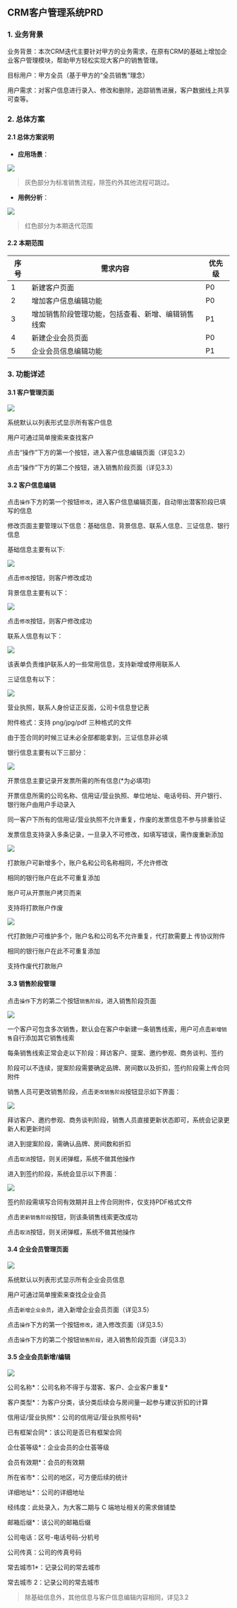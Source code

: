 ## CRM客户管理系统PRD

### 1. 业务背景

业务背景：本次CRM迭代主要针对甲方的业务需求，在原有CRM的基础上增加企业客户管理模块，帮助甲方轻松实现大客户的销售管理。

目标用户：甲方全员（基于甲方的“全员销售”理念）

用户需求：对客户信息进行录入、修改和删除，追踪销售进展，客户数据线上共享可查等。


### 2. 总体方案

#### 2.1 总体方案说明

- **应用场景**：

<img src="https://github.com/zzyylliu/CRM-/blob/master/images/%E6%97%B6%E5%BA%8F%E5%9B%BE.png">

> 灰色部分为标准销售流程，除签约外其他流程可跳过。

- **用例分析**：

<img src="https://github.com/zzyylliu/CRM-/blob/master/images/%E7%94%A8%E4%BE%8B%E5%9B%BE.png">

> 红色部分为本期迭代范围

#### 2.2 本期范围

| 序号 | 需求内容                                                  | 优先级        |
| ---------- | ---------------------------------------------------------------- | -------------------- |
| 1    | 新建客户页面                                       | P0     |
| 2    | 增加客户信息编辑功能                               | P0     |
| 3    | 增加销售阶段管理功能，包括查看、新增、编辑销售线索 | P1     |
| 4    | 新建企业会员页面                                   | P0     |
| 5    | 企业会员信息编辑功能                               | P1     |



### 3. 功能详述

#### 3.1 客户管理页面

<img src="https://github.com/zzyylliu/CRM-/blob/master/images/%E5%AE%A2%E6%88%B7%E9%A1%B5%E9%9D%A2.png">

系统默认以列表形式显示所有客户信息

用户可通过简单搜索来查找客户

点击“操作”下方的第一个按钮，进入客户信息编辑页面（详见3.2）

点击“操作”下方的第二个按钮，进入销售阶段页面（详见3.3）



#### 3.2 客户信息编辑

点击`操作`下方的第一个按钮`修改`，进入客户信息编辑页面，自动带出潜客阶段已填写的信息

修改页面主要管理以下信息：基础信息、背景信息、联系人信息、三证信息、银行信息

基础信息主要有以下:

<img src="https://github.com/zzyylliu/CRM-/blob/master/images/%E5%9F%BA%E7%A1%80%E4%BF%A1%E6%81%AF.png">

点击`修改`按钮，则客户修改成功

背景信息主要有以下：

<img src="https://github.com/zzyylliu/CRM-/blob/master/images/%E8%83%8C%E6%99%AF%E4%BF%A1%E6%81%AF.png">

点击`修改`按钮，则客户修改成功

联系人信息有以下：

<img src="https://github.com/zzyylliu/CRM-/blob/master/images/%E8%81%94%E7%B3%BB%E4%BA%BA%E4%BF%A1%E6%81%AF.png">

该表单负责维护联系人的一些常用信息，支持新增或停用联系人

三证信息有以下：

<img src="https://github.com/zzyylliu/CRM-/blob/master/images/%E4%B8%89%E8%AF%81%E4%BF%A1%E6%81%AF.png">

营业执照，联系人身份证正反面，公司卡信息登记表

附件格式：支持 png/jpg/pdf 三种格式的文件

由于签合同的时候三证未必全部都能拿到，三证信息非必填

银行信息主要有以下三部分：

<img src="https://github.com/zzyylliu/CRM-/blob/master/images/%E5%BC%80%E7%A5%A8%E4%BF%A1%E6%81%AF.png">

开票信息主要记录开发票所需的所有信息(*为必填项)

开票信息所需的公司名称、信用证/营业执照、单位地址、电话号码、开户银行、银行账户由用户手动录入

同一客户下所有的信用证/营业执照不允许重复，作废的发票信息不参与排重验证

发票信息支持录入多条记录，一旦录入不可修改，如填写错误，需作废重新添加

<img src="https://github.com/zzyylliu/CRM-/blob/master/images/%E6%89%93%E6%AC%BE%E8%B4%A6%E6%88%B7.png">

打款账户可新增多个，账户名和公司名称相同，不允许修改

相同的银行账户在此不可重复添加

账户可从开票账户拷贝而来

支持将打款账户作废

<img src="https://github.com/zzyylliu/CRM-/blob/master/images/%E4%BB%A3%E6%89%93%E6%AC%BE%E8%B4%A6%E6%88%B7.png">

代打款账户可维护多个，账户名和公司名不允许重复，代打款需要上 传协议附件

相同的银行账户在此不可重复添加

支持作废代打款账户



#### 3.3 销售阶段管理

点击`操作`下方的第二个按钮`销售阶段`，进入销售阶段页面

<img src="https://github.com/zzyylliu/CRM-/blob/master/images/%E9%94%80%E5%94%AE%E9%98%B6%E6%AE%B5%E9%A1%B5%E9%9D%A2.png">

一个客户可包含多次销售，默认会在客户中新建一条销售线索，用户可点击`新增销售`自行添加其它销售线索

每条销售线索正常会走以下阶段：拜访客户、提案、邀约参观、商务谈判、签约

阶段可以不连续，提案阶段需要确定品牌、房间数以及折扣，签约阶段需上传合同附件

销售人员可更改销售阶段，点击`更改销售阶段`按钮显示如下界面：

<img src="https://github.com/zzyylliu/CRM-/blob/master/images/%E6%8B%9C%E8%AE%BF%E9%98%B6%E6%AE%B5.png">

拜访客户、邀约参观、商务谈判阶段，销售人员直接更新状态即可，系统会记录更新人和更新时间

进入到提案阶段，需确认品牌、房间数和折扣

点击`取消`按钮，则关闭弹框，系统不做其他操作


进入到签约阶段，系统会显示以下界面：

<img src="https://github.com/zzyylliu/CRM-/blob/master/images/%E7%AD%BE%E7%BA%A6%E9%98%B6%E6%AE%B5.png">

签约阶段需填写合同有效期并且上传合同附件，仅支持PDF格式文件

点击`更新销售阶段`按钮，则该条销售线索更改成功

点击`取消`按钮，则关闭弹框，系统不做其他操作



#### 3.4 企业会员管理页面

<img src="https://github.com/zzyylliu/CRM-/blob/master/images/%E4%BC%81%E4%B8%9A%E4%BC%9A%E5%91%98%E9%A1%B5%E9%9D%A2.png">

系统默认以列表形式显示所有企业会员信息

用户可通过简单搜索来查找企业会员

点击`新增企业会员`，进入新增企业会员页面（详见3.5）

点击`操作`下方的第一个按钮`修改`，进入修改页面（详见3.5）

点击`操作`下方的第二个按钮`销售阶段`，进入销售阶段页面（详见3.3）



#### 3.5 企业会员新增/编辑

<img src="https://github.com/zzyylliu/CRM-/blob/master/images/%E4%BC%81%E4%B8%9A%E4%BC%9A%E5%91%98%E5%9F%BA%E7%A1%80%E4%BF%A1%E6%81%AF.png">

公司名称*：公司名称不得于与潜客、客户、企业客户重复*

客户类型*：为客户分类，该分类后续会与房间量一起参与建议折扣的计算

信用证/营业执照*：公司的信用证/营业执照号码*

已有框架合同*：该公司是否已有框架合同

企仕荟等级*：企业会员的企仕荟等级

会员有效期*：会员的有效期

所在省市*：公司的地区，可方便后续的统计

详细地址*：公司的详细地址

经纬度：此处录入，为大客二期与 C 端地址相关的需求做铺垫

邮箱后缀*：该公司的邮箱后缀

公司电话：区号-电话号码-分机号

公司传真：公司的传真号码

常去城市1*：记录公司的常去城市

常去城市 2：记录公司的常去城市

> 除基础信息外，其他信息与客户信息编辑内容相同，详见3.2

